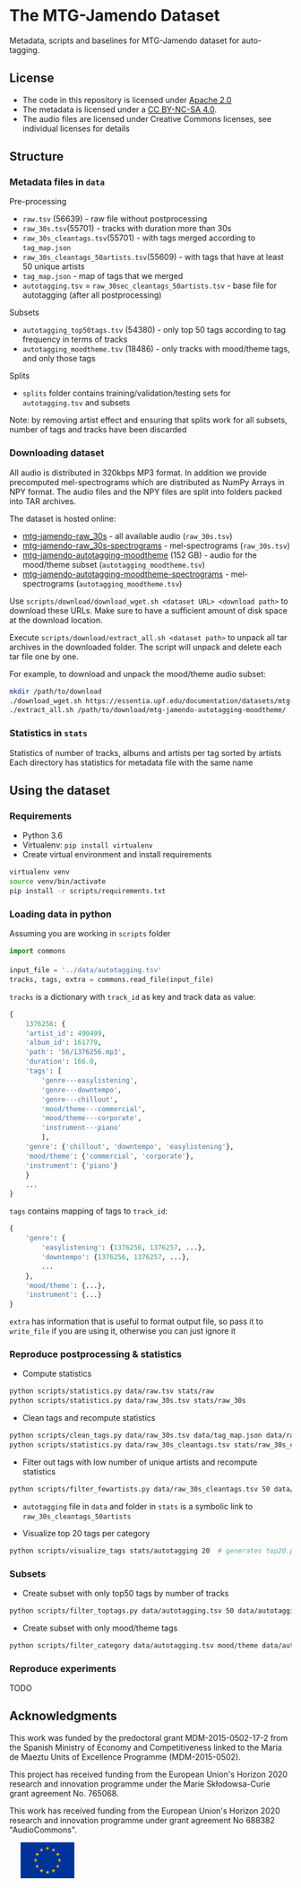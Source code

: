 # The MTG-Jamendo Dataset
Metadata, scripts and baselines for MTG-Jamendo dataset for auto-tagging.

## License

* The code in this repository is licensed under [Apache 2.0](LICENSE) 
* The metadata is licensed under a [CC BY-NC-SA 4.0](https://creativecommons.org/licenses/by-nc-sa/4.0/).
* The audio files are licensed under Creative Commons licenses, see individual licenses for details

## Structure

### Metadata files in `data`

Pre-processing
- `raw.tsv` (56639) - raw file without postprocessing
- `raw_30s.tsv`(55701) - tracks with duration more than 30s
- `raw_30s_cleantags.tsv`(55701) - with tags merged according to `tag_map.json`
- `raw_30s_cleantags_50artists.tsv`(55609) - with tags that have at least 50 unique artists
- `tag_map.json` - map of tags that we merged
- `autotagging.tsv` = `raw_30sec_cleantags_50artists.tsv` - base file for autotagging (after all postprocessing)

Subsets
- `autotagging_top50tags.tsv` (54380) - only top 50 tags according to tag frequency in terms of tracks
- `autotagging_moodtheme.tsv` (18486) - only tracks with mood/theme tags, and only those tags

Splits
- `splits` folder contains training/validation/testing sets for `autotagging.tsv` and subsets

Note: by removing artist effect and ensuring that splits work for all subsets, number of tags and tracks have 
been discarded


### Downloading dataset
All audio is distributed in 320kbps MP3 format. In addition we provide precomputed mel-spectrograms which are distributed as NumPy Arrays in NPY format. The audio files and the NPY files are split into folders packed into TAR archives.

The dataset is hosted online:
- [mtg-jamendo-raw_30s]() - all available audio (`raw_30s.tsv`)
- [mtg-jamendo-raw_30s-spectrograms]() - mel-spectrograms (`raw_30s.tsv`)
- [mtg-jamendo-autotagging-moodtheme](https://essentia.upf.edu/documentation/datasets/mtg-jamendo-autotagging-moodtheme/) (152 GB) - audio for the mood/theme subset (`autotagging_moodtheme.tsv`)
- [mtg-jamendo-autotagging-moodtheme-spectrograms]() - mel-spectrograms (`autotagging_moodtheme.tsv`)

Use `scripts/download/download_wget.sh <dataset URL> <download path>` to download these URLs. Make sure to have a sufficient amount of disk space at the download location.

Execute `scripts/download/extract_all.sh <dataset path>` to unpack all tar archives in the downloaded folder. The script will unpack and delete each tar file one by one.

For example, to download and unpack the mood/theme audio subset:
```bash
mkdir /path/to/download
./download_wget.sh https://essentia.upf.edu/documentation/datasets/mtg-jamendo-autotagging-moodtheme/ /path/to/download
./extract_all.sh /path/to/download/mtg-jamendo-autotagging-moodtheme/
```


### Statistics in `stats`

Statistics of number of tracks, albums and artists per tag sorted by artists
Each directory has statistics for metadata file with the same name

## Using the dataset

### Requirements

* Python 3.6
* Virtualenv: `pip install virtualenv`
* Create virtual environment and install requirements
```bash
virtualenv venv
source venv/bin/activate
pip install -r scripts/requirements.txt
```

### Loading data in python
Assuming you are working in `scripts` folder
```python
import commons

input_file = '../data/autotagging.tsv'
tracks, tags, extra = commons.read_file(input_file)
```
`tracks` is a dictionary with `track_id` as key and track data as value:
```python
{
    1376256: {
    'artist_id': 490499,
    'album_id': 161779,
    'path': '56/1376256.mp3',
    'duration': 166.0,
    'tags': [
        'genre---easylistening',
        'genre---downtempo',
        'genre---chillout',
        'mood/theme---commercial',
        'mood/theme---corporate',
        'instrument---piano'
        ],
    'genre': {'chillout', 'downtempo', 'easylistening'},
    'mood/theme': {'commercial', 'corporate'},
    'instrument': {'piano'}
    }
    ...
}
```
`tags` contains mapping of tags to `track_id`:
```python
{
    'genre': {
        'easylistening': {1376256, 1376257, ...},
        'downtempo': {1376256, 1376257, ...},
        ...
    },
    'mood/theme': {...},
    'instrument': {...}
}
```
`extra` has information that is useful to format output file, so pass it to `write_file` if you are using it, otherwise you can just ignore it

### Reproduce postprocessing & statistics

* Compute statistics
```bash
python scripts/statistics.py data/raw.tsv stats/raw
python scripts/statistics.py data/raw_30s.tsv stats/raw_30s
```

* Clean tags and recompute statistics
```bash
python scripts/clean_tags.py data/raw_30s.tsv data/tag_map.json data/raw_30s_cleantags.tsv
python scripts/statistics.py data/raw_30s_cleantags.tsv stats/raw_30s_cleantags
```

* Filter out tags with low number of unique artists and recompute statistics
```bash
python scripts/filter_fewartists.py data/raw_30s_cleantags.tsv 50 data/raw_30s_cleantags_50artists.tsv --stats-directory stats/raw_30s_cleantags_50artists
```

* `autotagging` file in `data` and folder in `stats` is a symbolic link to `raw_30s_cleantags_50artists`

* Visualize top 20 tags per category
```bash
python scripts/visualize_tags stats/autotagging 20  # generates top20.pdf figure
```

### Subsets
* Create subset with only top50 tags by number of tracks
```bash
python scripts/filter_toptags.py data/autotagging.tsv 50 data/autotagging_top50tags.tsv --stats-directory stats/autotagging_top50tags
```

* Create subset with only mood/theme tags
```bash
python scripts/filter_category data/autotagging.tsv mood/theme data/autotagging_moodtheme.tsv
```
### Reproduce experiments

TODO

## Acknowledgments

This work was funded by the predoctoral grant MDM-2015-0502-17-2 from the Spanish Ministry of Economy and Competitiveness linked to the Maria de Maeztu Units of Excellence Programme (MDM-2015-0502). 

This project has received funding from the European Union's Horizon 2020 research and innovation programme under the Marie Skłodowsa-Curie grant agreement No. 765068.

This work has received funding from the European Union's Horizon 2020 research and innovation programme under grant agreement No 688382 "AudioCommons".

<img src="img/eu.svg" height="64" hspace="20">
